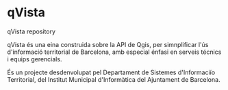 # qVista
qVista repository

qVista és una eina construida sobre la API de Qgis, per simnplificar l'ús d'informació territorial de Barcelona, amb especial énfasi en serveis técnics i equips gerencials.

És un projecte desdenvolupat pel Departament de Sistemes d'Informaciío Territorial, del Institut Municipal d'Informàtica del Ajuntament de Barcelona.

